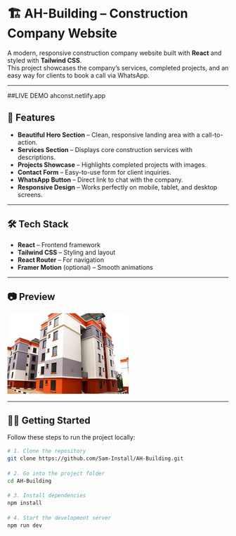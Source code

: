 # 🏗️ AH-Building – Construction Company Website

A modern, responsive construction company website built with **React** and styled with **Tailwind CSS**.  
This project showcases the company’s services, completed projects, and an easy way for clients to book a call via WhatsApp.

---


##LIVE DEMO
ahconst.netlify.app

## 🚀 Features

- **Beautiful Hero Section** – Clean, responsive landing area with a call-to-action.
- **Services Section** – Displays core construction services with descriptions.
- **Projects Showcase** – Highlights completed projects with images.
- **Contact Form** – Easy-to-use form for client inquiries.
- **WhatsApp Button** – Direct link to chat with the company.
- **Responsive Design** – Works perfectly on mobile, tablet, and desktop screens.

---

## 🛠️ Tech Stack

- **React** – Frontend framework
- **Tailwind CSS** – Styling and layout
- **React Router** – For navigation
- **Framer Motion** (optional) – Smooth animations

---

## 📷 Preview

![Website Preview](./src/assets/house1.jpg)

---

## 🧑‍💻 Getting Started

Follow these steps to run the project locally:

```bash
# 1. Clone the repository
git clone https://github.com/Sam-Install/AH-Building.git

# 2. Go into the project folder
cd AH-Building

# 3. Install dependencies
npm install

# 4. Start the development server
npm run dev
